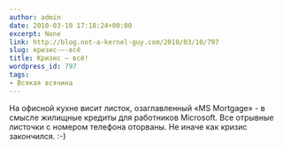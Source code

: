 ```yaml
---
author: admin
date: 2010-03-10 17:18:24+00:00
excerpt: None
link: http://blog.not-a-kernel-guy.com/2010/03/10/797
slug: кризис-–-всё
title: Кризис – всё!
wordpress_id: 797
tags:
- Всякая всячина
---
```


На офисной кухне висит листок, озаглавленный «MS Mortgage» - в смысле жилищные кредиты для работников Microsoft. Все отрывные листочки с номером телефона оторваны. Не иначе как кризис закончился. :-)
